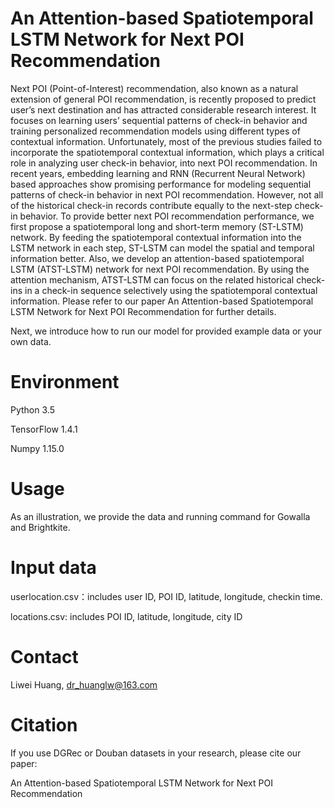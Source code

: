 # An Attention-based Spatiotemporal LSTM Network for Next POI Recommendation

Next POI (Point-of-Interest) recommendation, also known as a natural extension of general POI recommendation, is recently proposed to predict user’s next destination and has attracted considerable research interest. It focuses on learning users’ sequential patterns of check-in behavior and training personalized recommendation models using different types of contextual information. Unfortunately, most of the previous studies failed to incorporate the spatiotemporal contextual information, which plays a critical role in analyzing user check-in behavior, into next POI recommendation. In recent years, embedding learning and RNN (Recurrent Neural Network) based approaches show promising performance for modeling sequential patterns of check-in behavior in next POI recommendation. However, not all of the historical check-in records contribute equally to the next-step check-in behavior. To provide better next POI recommendation performance, we first propose a spatiotemporal long and short-term memory (ST-LSTM) network. By feeding the spatiotemporal contextual information into the LSTM network in each step, ST-LSTM can model the spatial and temporal information better. Also, we develop an attention-based spatiotemporal LSTM (ATST-LSTM) network for next POI recommendation. By using the attention mechanism, ATST-LSTM can focus on the related historical check-ins in a check-in sequence selectively using the spatiotemporal contextual information. Please refer to our paper An Attention-based Spatiotemporal LSTM Network for Next POI Recommendation for further details.

Next, we introduce how to run our model for provided example data or your own data.

# Environment

Python 3.5

TensorFlow 1.4.1

Numpy 1.15.0

# Usage
As an illustration, we provide the data and running command for Gowalla and Brightkite.

# Input data
userlocation.csv：includes user ID, POI ID, latitude, longitude, checkin time.

locations.csv: includes POI ID, latitude, longitude, city ID

# Contact
Liwei Huang, dr_huanglw@163.com

# Citation
If you use DGRec or Douban datasets in your research, please cite our paper:

An Attention-based Spatiotemporal LSTM Network for Next POI Recommendation
